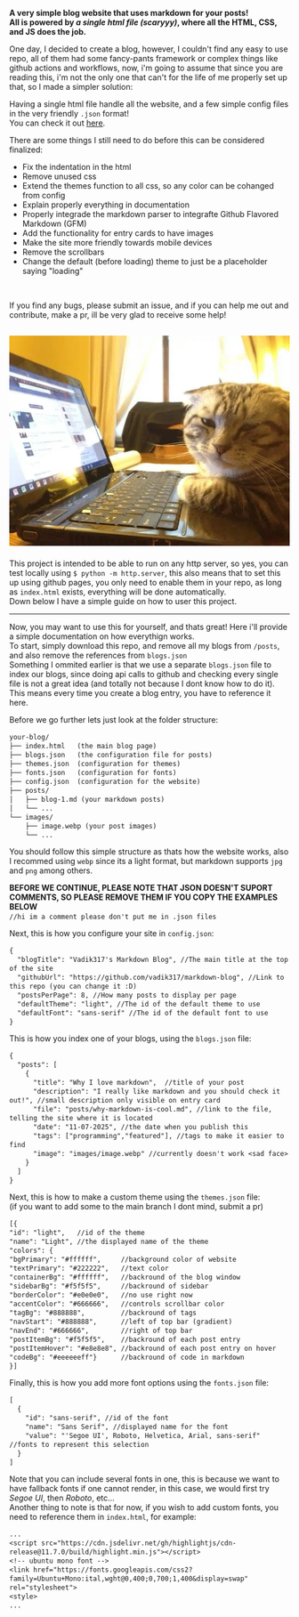 **A very simple blog website that uses markdown for your posts!  
All is powered by _a single html file (scaryyy)_, where all the HTML, CSS, and JS does the job.**  

One day, I decided to create a blog, however, I couldn't find any easy to use repo, all of them had some fancy-pants framework or complex things like github actions and workflows, now, i'm going to assume that since you are reading this, i'm not the only one that can't for the life of me properly set up that, so I made a simpler solution:  

Having a single html file handle all the website, and a few simple config files in the very friendly `.json` format!  
You can check it out [here](https://vadik317.github.io/markdown-blog/).

There are some things I still need to do before this can be considered finalized:
* Fix the indentation in the html
* Remove unused css
* Extend the themes function to all css, so any color can be cohanged from config
* Explain properly everything in documentation
* Properly integrade the markdown parser to integrafte Github Flavored Markdown (GFM)
* Add the functionality for entry cards to have images
* Make the site more friendly towards mobile devices
* Remove the scrollbars
* Change the default (before loading) theme to just be a placeholder saying "loading"

</br>

If you find any bugs, please submit an issue, and if you can help me out and contribute, make a pr, ill be very glad to receive some help!  

![Damn the image didn't load, it was supposed to be a cat in front of a laptop](/images/cat-sitting-on-laptop.webp)
---

This project is intended to be able to run on any http server, so yes, you can test locally using `$ python -m http.server`, this also means that to set this up using github pages, you only need to enable them in your repo, as long as `index.html` exists, everything will be done automatically.  
Down below I have a simple guide on how to user this project.

---
Now, you may want to use this for yourself, and thats great! Here i'll provide a simple documentation on how everythign works.  
To start, simply download this repo, and remove all my blogs from `/posts`, and also remove the references from `blogs.json`  
Something I ommited earlier is that we use a separate `blogs.json` file to index our blogs, since doing api calls to github and checking every single file is not a great idea (and totally not because I dont know how to do it). This means every time you create a blog entry, you have to reference it here.

Before we go further lets just look at the folder structure:
```
your-blog/
├── index.html   (the main blog page)
├── blogs.json   (the configuration file for posts)
├── themes.json  (configuration for themes)
├── fonts.json   (configuration for fonts)
├── config.json  (configuration for the website)
├── posts/
│   ├── blog-1.md (your markdown posts)
│   └── ...       
└── images/
    ├── image.webp (your post images)
    └── ... 
```
You should follow this simple structure as thats how the website works, also I recommed using `webp` since its a light format, but markdown supports `jpg` and `png` among others.  

**BEFORE WE CONTINUE, PLEASE NOTE THAT JSON DOESN'T SUPORT COMMENTS, SO PLEASE REMOVE THEM IF YOU COPY THE EXAMPLES BELOW**  
`//hi im a comment please don't put me in .json files `

Next, this is how you configure your site in `config.json`:
```
{
  "blogTitle": "Vadik317's Markdown Blog", //The main title at the top of the site
  "githubUrl": "https://github.com/vadik317/markdown-blog", //Link to this repo (you can change it :D)
  "postsPerPage": 8, //How many posts to display per page
  "defaultTheme": "light", //The id of the default theme to use
  "defaultFont": "sans-serif" //The id of the default font to use
}
```  

This is how you index one of your blogs, using the `blogs.json` file:
```
{
  "posts": [
    {
      "title": "Why I love markdown",  //title of your post
      "description": "I really like markdown and you should check it out!", //small description only visible on entry card
      "file": "posts/why-markdown-is-cool.md", //link to the file, telling the site where it is located
      "date": "11-07-2025", //the date when you publish this
      "tags": ["programming","featured"], //tags to make it easier to find
      "image": "images/image.webp" //currently doesn't work <sad face>
    }
  ]
}
```

Next, this is how to make a custom theme using the `themes.json` file:  
(if you want to add some to the main branch I dont mind, submit a pr)  
```
[{
"id": "light",   //id of the theme
"name": "Light", //the displayed name of the theme
"colors": {
"bgPrimary": "#ffffff",     //background color of website
"textPrimary": "#222222",   //text color
"containerBg": "#ffffff",   //backround of the blog window
"sidebarBg": "#f5f5f5",     //backround of sidebar
"borderColor": "#e0e0e0",   //no use right now
"accentColor": "#666666",   //controls scrollbar color
"tagBg": "#888888",         //backround of tags
"navStart": "#888888",      //left of top bar (gradient)
"navEnd": "#666666",        //right of top bar
"postItemBg": "#f5f5f5",    //backround of each post entry
"postItemHover": "#e8e8e8", //backround of each post entry on hover
"codeBg": "#eeeeeeff"}      //backround of code in markdown  
}]
```

Finally, this is how you add more font options using the `fonts.json` file:
```
[
  {
    "id": "sans-serif", //id of the font
    "name": "Sans Serif", //displayed name for the font
    "value": "'Segoe UI', Roboto, Helvetica, Arial, sans-serif" //fonts to represent this selection
  }
]
```
Note that you can include several fonts in one, this is because we want to have fallback fonts if one cannot render, in this case, we would first try _Segoe UI_, then _Roboto_, etc...  
Another thing to note is that for now, if you wish to add custom fonts, you need to reference them in `index.html`, for example:
```
...
<script src="https://cdn.jsdelivr.net/gh/highlightjs/cdn-release@11.7.0/build/highlight.min.js"></script>
<!-- ubuntu mono font -->
<link href="https://fonts.googleapis.com/css2?family=Ubuntu+Mono:ital,wght@0,400;0,700;1,400&display=swap" rel="stylesheet">
<style>
...
```
